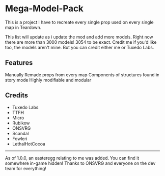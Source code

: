# Mega-Model-Pack
This is a project I have to recreate every single prop used on every single map in Teardown.  

This list will update as i update the mod and add more models. Right now there are more than 3000 models! 3054 to be exact. Credit me if you'd like too, the models aren't mine. But you can credit either me or Tuxedo Labs.

## Features

Manually Remade props from every map
Components of structures found in story mode
Highly modifiable and modular

## Credits

* Tuxedo Labs
* TTFH
* Micro
* Rubikow
* ONSVRG
* Scandal
* Fowleri
* LethalHotCocoa

-------------------------------------
As of 1.0.0, an easteregg relating to me was added. You can find it somewhere in-game hidden!
Thanks to ONSVRG and everyone on the dev team for everything!
